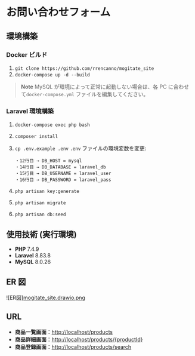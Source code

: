 # お問い合わせフォーム

## 環境構築

### Docker ビルド

1. `git clone https://github.com/rrencanno/mogitate_site`
2. `docker-compose up -d --build`

> **Note**
> MySQL が環境によって正常に起動しない場合は、各 PC に合わせて`docker-compose.yml` ファイルを編集してください。

### Laravel 環境構築

1. `docker-compose exec php bash`
2. `composer install`
3. `cp .env.example .env`
    `.env` ファイルの環境変数を変更:

    ```
    ・12行目 → DB_HOST = mysql
    ・14行目 → DB_DATABASE = laravel_db
    ・15行目 → DB_USERNAME = laravel_user
    ・16行目 → DB_PASSWORD = laravel_pass
    ```

4. `php artisan key:generate`
5. `php artisan migrate`
6. `php artisan db:seed`

## 使用技術 (実行環境)

- **PHP** 7.4.9
- **Laravel** 8.83.8
- **MySQL** 8.0.26

## ER 図
![ER図][mogitate_site.drawio.png](mogitate_site.drawio.png)

## URL

- **商品一覧画面**：[http://localhost/products](http://localhost_products)
- **商品詳細画面**：[http://localhost/products/{productId}](http://localhost/products/{productId})
- **商品登録画面**：[http://localhost/products/search](http://localhost/products/search)

